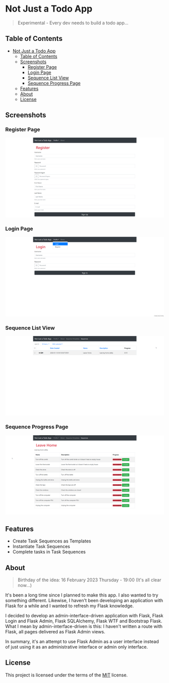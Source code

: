 # Not Just a Todo App

> Experimental - Every dev needs to build a todo app...

## Table of Contents

- [Not Just a Todo App](#not-just-a-todo-app)
  - [Table of Contents](#table-of-contents)
  - [Screenshots](#screenshots)
    - [Register Page](#register-page)
    - [Login Page](#login-page)
    - [Sequence List View](#sequence-list-view)
    - [Sequence Progress Page](#sequence-progress-page)
  - [Features](#features)
  - [About](#about)
  - [License](#license)

## Screenshots

### Register Page

![Register Page](assets/register-page.png)

### Login Page

![Login Page](assets/login-page.png)

### Sequence List View

![Sequence List View](assets/sequence-list-view.png)

### Sequence Progress Page

![Sequence Progress Page](assets/sequence-progress.png)

## Features

- Create Task Sequences as Templates
- Instantiate Task Sequences
- Complete tasks in Task Sequences

## About

> Birthday of the idea: 16 February 2023 Thursday - 19:00 (It's all clear now...)

It's been a long time since I planned to make this app. I also wanted to try something different. Likewise, I haven't been developing an application with Flask for a while and I wanted to refresh my Flask knowledge.

I decided to develop an admin-interface-driven application with Flask, Flask Login and Flask Admin, Flask SQLAlchemy, Flask WTF and Bootstrap Flask. What I mean by admin-interface-driven is this: I haven't written a route with Flask, all pages delivered as Flask Admin views.

In summary, it's an attempt to use Flask Admin as a user interface instead of just using it as an administrative interface or admin only interface.

## License

This project is licensed under the terms of the [MIT](https://spdx.org/licenses/MIT.html) license.
